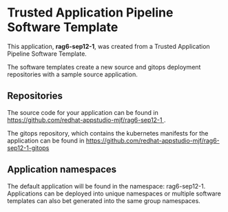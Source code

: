 # Trusted Application Pipeline Software Template

This application, **rag6-sep12-1**, was created from a Trusted Application Pipeline Software Template.

The software templates create a new source and gitops deployment repositories with a sample source application. 

## Repositories

The source code for your application can be found in [https://github.com/redhat-appstudio-mjf/rag6-sep12-1 ](https://github.com/redhat-appstudio-mjf/rag6-sep12-1 ).
 
The gitops repository, which contains the kubernetes manifests for the application can be found in 
[https://github.com/redhat-appstudio-mjf/rag6-sep12-1-gitops ](https://github.com/redhat-appstudio-mjf/rag6-sep12-1-gitops ) 

## Application namespaces 

The default application will be found in the namespace: rag6-sep12-1. Applications can be deployed into unique namespaces or multiple software templates can also bet generated into the same group namespaces.  